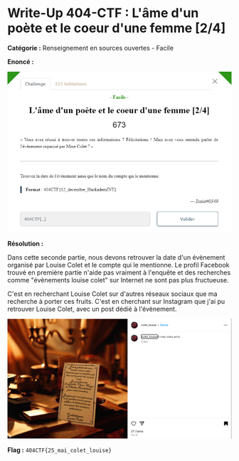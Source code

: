 # Write-Up 404-CTF : L'âme d'un poète et le coeur d'une femme [2/4]

__Catégorie :__ Renseignement en sources ouvertes - Facile

**Enoncé :**

![Enoncé du challenge](images/enonce.png)

**Résolution :**

Dans cette seconde partie, nous devons retrouver la date d'un évènement organisé par Louise Colet et le compte qui le mentionne. Le profil Facebook trouvé en première partie n'aide pas vraiment à l'enquête et des recherches comme "évènements louise colet" sur Internet ne sont pas plus fructueuse.

C'est en recherchant Louise Colet sur d'autres réseaux sociaux que ma recherche à porter ces fruits. C'est en cherchant sur Instagram que j'ai pu retrouver Louise Colet, avec un post dédié à l'évènement.

![Post instagram](images/instagram.png)

**Flag :** `404CTF{25_mai_colet_louise}`
